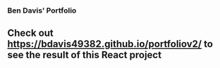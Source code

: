 ### Ben Davis' Portfolio

## Check out https://bdavis49382.github.io/portfoliov2/ to see the result of this React project